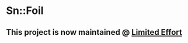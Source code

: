 # Sn::Foil

<h2>This project is now maintained @ <a href="https://github.com/limited-effort/snfoil">Limited Effort</a><h2>